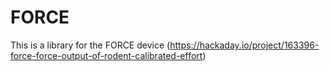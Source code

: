 # FORCE
This is a library for the FORCE device (https://hackaday.io/project/163396-force-force-output-of-rodent-calibrated-effort)
